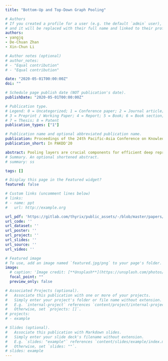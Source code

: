 ```yaml
---
title: "Bottom-Up and Top-Down Graph Pooling"

# Authors
# If you created a profile for a user (e.g. the default `admin` user), write the username (folder name) here 
# and it will be replaced with their full name and linked to their profile.
authors:
- yangjq
- De-Chuan Zhan
- Xin-Chun Li

# Author notes (optional)
# author_notes:
# - "Equal contribution"
# - "Equal contribution"

date: "2020-05-01T00:00:00Z"
doi: ""

# Schedule page publish date (NOT publication's date).
publishDate: "2020-05-01T00:00:00Z"

# Publication type.
# Legend: 0 = Uncategorized; 1 = Conference paper; 2 = Journal article;
# 3 = Preprint / Working Paper; 4 = Report; 5 = Book; 6 = Book section;
# 7 = Thesis; 8 = Patent
publication_types: ["1"]

# Publication name and optional abbreviated publication name.
publication: Proceedings of the 24th Pacific-Asia Conference on Knowledge Discovery and Data Mining
publication_short: In PAKDD'20

abstract: Pooling layers are crucial components for efficient deep representation learning. As to graph data, however, it’s not trivial to decide which nodes to retain in order to represent the high-level structure of a graph. Recently many different graph pooling methods have been proposed. However, they all rely on local features to conduct global pooling over all nodes, which contradicts poolings in CNNs that only use local features to conduct local pooling. We analyze why this may hinder the performance of graph pooling, then propose a novel graph pooling method called Bottom-Up and Top-Down graph POOLing (BUTDPool). BUTDPool aims to learn a more fine-grained pooling criterion based on coarse global structure information produced by a bottom-up pooling layer, and can enhance local features with global features. Specifically, we propose to use one or multiple pooling layers with a relatively high retain ratio to produce a coarse high-level graph. Injecting the high-level information back into low-level representation, BUTDPool enhances learning a better pooling criterion. Experiments demonstrate the superior performance of the proposed method over compared method
# Summary. An optional shortened abstract.
# summary: ss

tags: []

# Display this page in the Featured widget?
featured: false

# Custom links (uncomment lines below)
# links:
# - name: ppt
#   url: http://example.org

url_pdf: 'https://gitlab.com/thyrix/public_assets/-/blob/master/papers/PAKDD20_BUTDPool.pdf'
url_code: ''
url_dataset: ''
url_poster: ''
url_project: ''
url_slides: ''
url_source: ''
url_video: ''

# Featured image
# To use, add an image named `featured.jpg/png` to your page's folder. 
image:
  # caption: 'Image credit: [**Unsplash**](https://unsplash.com/photos/pLCdAaMFLTE)'
  focal_point: ""
  preview_only: false

# Associated Projects (optional).
#   Associate this publication with one or more of your projects.
#   Simply enter your project's folder or file name without extension.
#   E.g. `internal-project` references `content/project/internal-project/index.md`.
#   Otherwise, set `projects: []`.
# projects:
# - example

# Slides (optional).
#   Associate this publication with Markdown slides.
#   Simply enter your slide deck's filename without extension.
#   E.g. `slides: "example"` references `content/slides/example/index.md`.
#   Otherwise, set `slides: ""`.
# slides: example
---
```

<!-- 
{{% callout note %}}
Click the *Cite* button above to demo the feature to enable visitors to import publication metadata into their reference management software.
{{% /callout %}}

{{% callout note %}}
Create your slides in Markdown - click the *Slides* button to check out the example.
{{% /callout %}} -->

<!-- Supplementary notes can be added here, including [code, math, and images](https://wowchemy.com/docs/writing-markdown-latex/). -->
